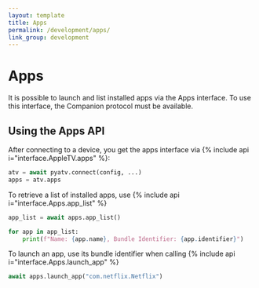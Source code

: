 ```yaml
---
layout: template
title: Apps
permalink: /development/apps/
link_group: development
---
```

# Apps

It is possible to launch and list installed apps via the Apps interface.
To use this interface, the Companion protocol must be available.

## Using the Apps API

After connecting to a device, you get the apps interface via {% include api i="interface.AppleTV.apps" %}:

```python
atv = await pyatv.connect(config, ...)
apps = atv.apps
```

To retrieve a list of installed apps, use {% include api i="interface.Apps.app_list" %}

```python
app_list = await apps.app_list()

for app in app_list:
    print(f"Name: {app.name}, Bundle Identifier: {app.identifier}")
```

To launch an app, use its bundle identifier when calling {% include api i="interface.Apps.launch_app" %}

 ```python
await apps.launch_app("com.netflix.Netflix")
 ```